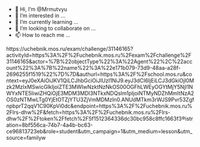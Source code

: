 - 👋 Hi, I’m @Mrmutvyu
- 👀 I’m interested in ...
- 🌱 I’m currently learning ...
- 💞️ I’m looking to collaborate on ...
- 📫 How to reach me ...

<!---
Mrmutvyu/Mrmutvyu is a ✨ special ✨ repository because its `README.md` (this file) appears on your GitHub profile.
You can click the Preview link to take a look at your changes.
---> https://uchebnik.mos.ru/exam/challenge/31146165?activityId=https%3A%2F%2Fuchebnik.mos.ru%2Fexam%2Fchallenge%2F31146165&actor=%7B%22objectType%22%3A%22Agent%22%2C%22account%22%3A%7B%22name%22%3A%22e171b079-73d9-48aa-a28f-2696255f1519%22%7D%7D&authurl=https%3A%2F%2Fschool.mos.ru&context=eyJ0eXAiOiJKV1QiLCJhbGciOiJIUzI1NiJ9.eyJ3dCI6IjEiLCJ3dGkiOjI0Mzk2MzIxMSwicGlkIjoiZTE3MWIwNzktNzNkOS00OGFhLWEyOGYtMjY5NjI1NWYxNTE5IiwiZHQiOjE3MDM3MDI3NTkxNDQsIm1pIjoiNTMyNDZhMmItNzA2OS0zNTMwLTg0YjEtOTZjYTU3ZjVmMDMzIn0.ANUdMTkm3rWJS9Pvr53ZgfnpbprT2qqV1C90KpVi0dc&endpoint=https%3A%2F%2Fuchebnik.mos.ru%2Flrs-dhw%2F&fetch=https%3A%2F%2Fuchebnik.mos.ru%2Flrs-dhw%2F%2Ftoken%2Ffetch%2F5f1512364336dc30bc958c8ffc1663f3&registration=8bf556ca-74b7-4a4b-bc63-ce96813723eb&role=student&utm_campaign=1&utm_medium=lesson&utm_source=familyw

